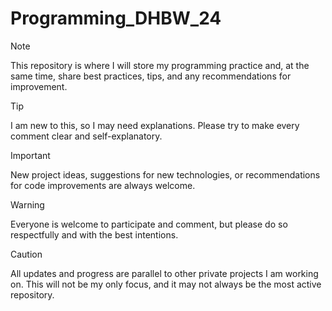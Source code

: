 # Programming_DHBW_24

>[!NOTE]
>This repository is where I will store my programming practice and, at the same time, share best practices, tips, and any recommendations for improvement.

>[!TIP]
>I am new to this, so I may need explanations. Please try to make every comment clear and self-explanatory.

>[!IMPORTANT]
>New project ideas, suggestions for new technologies, or recommendations for code improvements are always welcome.

>[!WARNING]
>Everyone is welcome to participate and comment, but please do so respectfully and with the best intentions.

>[!CAUTION]
>All updates and progress are parallel to other private projects I am working on. This will not be my only focus, and it may not always be the most active repository.
